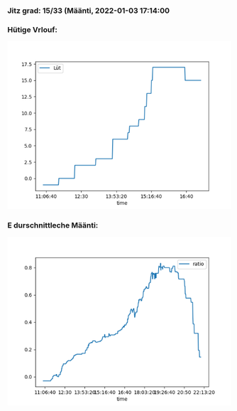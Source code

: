 ### Jitz grad: 15/33 (Määnti, 2022-01-03 17:14:00

### Hütige Vrlouf:
![Graph](Today.png)

### E durschnittleche Määnti:
![Graph](Määnti.png)